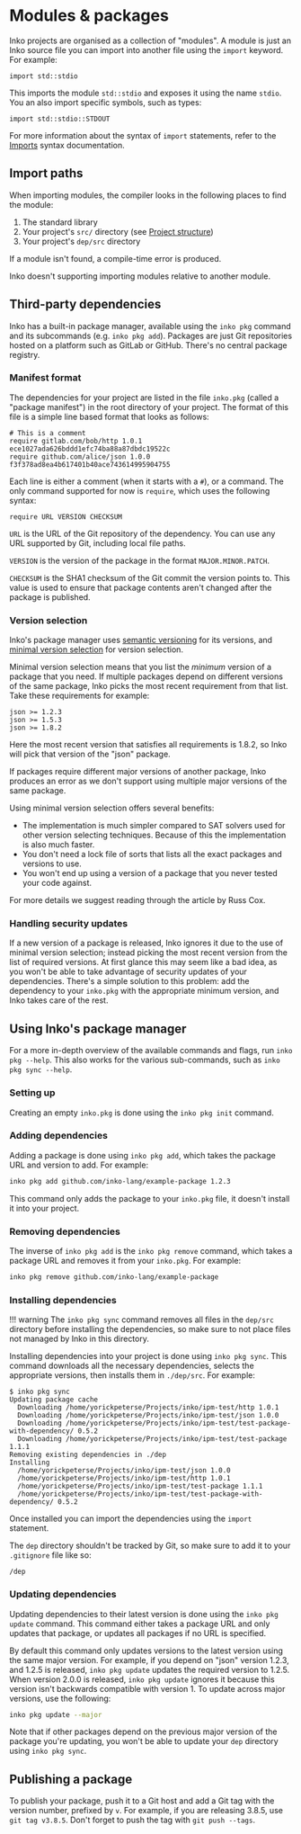 # Modules & packages

Inko projects are organised as a collection of "modules". A module is just an
Inko source file you can import into another file using the `import` keyword.
For example:

```inko
import std::stdio
```

This imports the module `std::stdio` and exposes it using the name `stdio`. You
an also import specific symbols, such as types:

```inko
import std::stdio::STDOUT
```

For more information about the syntax of `import` statements, refer to the
[Imports](../guides/syntax.md#imports) syntax documentation.

## Import paths

When importing modules, the compiler looks in the following places to find the
module:

1. The standard library
1. Your project's `src/` directory (see
   [Project structure](../guides/structure.md))
1. Your project's `dep/src` directory

If a module isn't found, a compile-time error is produced.

Inko doesn't supporting importing modules relative to another module.

## Third-party dependencies

Inko has a built-in package manager, available using the `inko pkg` command and
its subcommands (e.g. `inko pkg add`). Packages are just Git repositories hosted
on a platform such as GitLab or GitHub. There's no central package registry.

### Manifest format

The dependencies for your project are listed in the file `inko.pkg` (called a
"package manifest") in the root directory of your project. The format of this
file is a simple line based format that looks as follows:

```
# This is a comment
require gitlab.com/bob/http 1.0.1 ece1027ada626bddd1efc74ba88a87dbdc19522c
require github.com/alice/json 1.0.0 f3f378ad8ea4b617401b40ace743614995904755
```

Each line is either a comment (when it starts with a `#`), or a command. The
only command supported for now is `require`, which uses the following syntax:

```
require URL VERSION CHECKSUM
```

`URL` is the URL of the Git repository of the dependency. You can use any URL
supported by Git, including local file paths.

`VERSION` is the version of the package in the format `MAJOR.MINOR.PATCH`.

`CHECKSUM` is the SHA1 checksum of the Git commit the version points to. This
value is used to ensure that package contents aren't changed after the package
is published.

### Version selection

Inko's package manager uses [semantic versioning](https://semver.org/) for its
versions, and [minimal version selection](https://research.swtch.com/vgo-mvs)
for version selection.

Minimal version selection means that you list the _minimum_ version of a package
that you need. If multiple packages depend on different versions of the same
package, Inko picks the most recent requirement from that list. Take these
requirements for example:

```
json >= 1.2.3
json >= 1.5.3
json >= 1.8.2
```

Here the most recent version that satisfies all requirements is 1.8.2, so Inko
will pick that version of the "json" package.

If packages require different major versions of another package, Inko produces
an error as we don't support using multiple major versions of the same package.

Using minimal version selection offers several benefits:

- The implementation is much simpler compared to SAT solvers used for other
  version selecting techniques. Because of this the implementation is also much
  faster.
- You don't need a lock file of sorts that lists all the exact packages and
  versions to use.
- You won't end up using a version of a package that you never tested your code
  against.

For more details we suggest reading through the article by Russ Cox.

### Handling security updates

If a new version of a package is released, Inko ignores it due to the use of
minimal version selection; instead picking the most recent version from the list
of required versions. At first glance this may seem like a bad idea, as you
won't be able to take advantage of security updates of your dependencies.
There's a simple solution to this problem: add the dependency to your `inko.pkg`
with the appropriate minimum version, and Inko takes care of the rest.

## Using Inko's package manager

For a more in-depth overview of the available commands and flags, run `inko pkg
--help`. This also works for the various sub-commands, such as `inko pkg sync
--help`.

### Setting up

Creating an empty `inko.pkg` is done using the `inko pkg init` command.

### Adding dependencies

Adding a package is done using `inko pkg add`, which takes the package URL and
version to add. For example:

```bash
inko pkg add github.com/inko-lang/example-package 1.2.3
```

This command only adds the package to your `inko.pkg` file, it doesn't install
it into your project.

### Removing dependencies

The inverse of `inko pkg add` is the `inko pkg remove` command, which takes a
package URL and removes it from your `inko.pkg`. For example:

```bash
inko pkg remove github.com/inko-lang/example-package
```

### Installing dependencies

!!! warning
    The `inko pkg sync` command removes all files in the `dep/src` directory
    before installing the dependencies, so make sure to not place files not
    managed by Inko in this directory.

Installing dependencies into your project is done using `inko pkg sync`. This
command downloads all the necessary dependencies, selects the appropriate
versions, then installs them in `./dep/src`. For example:

```
$ inko pkg sync
Updating package cache
  Downloading /home/yorickpeterse/Projects/inko/ipm-test/http 1.0.1
  Downloading /home/yorickpeterse/Projects/inko/ipm-test/json 1.0.0
  Downloading /home/yorickpeterse/Projects/inko/ipm-test/test-package-with-dependency/ 0.5.2
  Downloading /home/yorickpeterse/Projects/inko/ipm-test/test-package 1.1.1
Removing existing dependencies in ./dep
Installing
  /home/yorickpeterse/Projects/inko/ipm-test/json 1.0.0
  /home/yorickpeterse/Projects/inko/ipm-test/http 1.0.1
  /home/yorickpeterse/Projects/inko/ipm-test/test-package 1.1.1
  /home/yorickpeterse/Projects/inko/ipm-test/test-package-with-dependency/ 0.5.2
```

Once installed you can import the dependencies using the `import` statement.

The `dep` directory shouldn't be tracked by Git, so make sure to add it to your
`.gitignore` file like so:

```
/dep
```

### Updating dependencies

Updating dependencies to their latest version is done using the `inko pkg
update` command. This command either takes a package URL and only updates that
package, or updates all packages if no URL is specified.

By default this command only updates versions to the latest version using the
same major version. For example, if you depend on "json" version 1.2.3, and
1.2.5 is released, `inko pkg update` updates the required version to 1.2.5. When
version 2.0.0 is released, `inko pkg update` ignores it because this version
isn't backwards compatible with version 1. To update across major versions, use
the following:

```bash
inko pkg update --major
```

Note that if other packages depend on the previous major version of the package
you're updating, you won't be able to update your `dep` directory using
`inko pkg sync`.

## Publishing a package

To publish your package, push it to a Git host and add a Git tag with the
version number, prefixed by `v`. For example, if you are releasing 3.8.5, use
`git tag v3.8.5`. Don't forget to push the tag with `git push --tags`.

